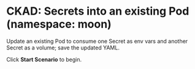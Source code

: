 # CKAD: Secrets into an existing Pod (namespace: moon)

Update an existing Pod to consume one Secret as env vars and another Secret as a volume; save the updated YAML.

Click **Start Scenario** to begin.
